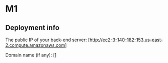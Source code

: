 # M1

## Deployment info

The public IP of your back-end server: [http://ec2-3-140-182-153.us-east-2.compute.amazonaws.com]

Domain name (if any): []
